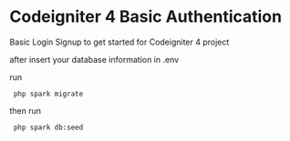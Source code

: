 # Codeigniter 4 Basic Authentication
 Basic Login Signup to get started for Codeigniter 4 project
 
 after insert your database information in .env
 
 run
 
     php spark migrate

 then run

     php spark db:seed
